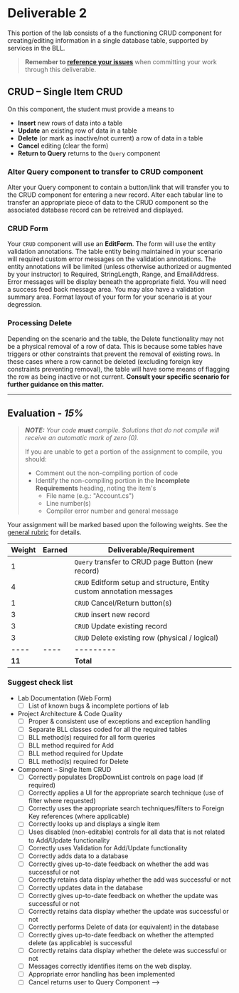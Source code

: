 # Deliverable 2

This portion of the lab consists of a the functioning CRUD component for creating/editing information in a single database table, supported by services in the BLL.

> **Remember to [reference your issues](./ReadMe.md)** when committing your work through this deliverable.

## CRUD – Single Item CRUD

On this component, the student must provide a means to

* **Insert** new rows of data into a table
* **Update** an existing row of data in a table
* **Delete** (or mark as inactive/not current) a row of data in a table
* **Cancel** editing (clear the form)
* **Return to Query** returns to the `Query` component

### Alter Query component to transfer to CRUD component

Alter your Query component to contain a button/link that will transfer you to the CRUD component for entering a new record. Alter each tabular line to transfer an appropriate piece of data to the CRUD component so the associated database record can be retreived and displayed.
<!-- 
### Handling Foreign Keys With Large Data Sets

For many of the scenarios, foreign key information will have to be handled in a search/filter manner. The reason for this is because there are far too many rows of data to put in a single drop-down control. For example, with thousands of *Students* in the database, it is impractical to fill a drop-down and expect a user to find the student they wish to edit. In these situations, a two-step selection process makes the form more manageable by the user. **Consult your specific scenario for further guidance on this matter.** -->

### CRUD Form

Your `CRUD` component will use an **EditForm**. The form will use the entity validation annotations. The table entity being maintained in your scenario will required custom error messages on the validation annotations. The entity annotations will be limited (unless otherwise authorized or augmented by your instructor) to Required, StringLength, Range, and EmailAddress. Error messages will be display beneath the appropriate field. You will need a success feed back message area. You may also have a validation summary area. Format layout of your form for your scenario is at your degression. 


### Processing Delete

Depending on the scenario and the table, the Delete functionality may not be a physical removal of a row of data. This is because some tables have triggers or other constraints that prevent the removal of existing rows. In these cases where a row cannot be deleted (excluding foreign key constraints preventing removal), the table will have some means of flagging the row as being inactive or not current. **Consult your specific scenario for further guidance on this matter.**

----

## Evaluation - *15%* 

> ***NOTE:** Your code **must** compile. Solutions that do not compile will receive an automatic mark of zero (0).*
>
> If you are unable to get a portion of the assignment to compile, you should:
>
> - Comment out the non-compiling portion of code
> - Identify the non-compiling portion in the **Incomplete Requirements** heading, noting the item's
>   - File name (e.g.: "Account.cs")
>   - Line number(s)
>   - Compiler error number and general message

Your assignment will be marked based upon the following weights. See the [general rubric](./ReadMe.md#generalized-marking-rubric) for details.

| Weight | Earned | Deliverable/Requirement |
| ---- | --------- | -----------------|
| 1 |     | `Query` transfer to CRUD page Button (new record) |
| 4 |     | `CRUD` Editform setup and structure, Entity custom annotation messages|
| 1 |     | `CRUD` Cancel/Return button(s)|
| 3 |     | `CRUD` insert new record |
| 3 |     | `CRUD` Update existing record |
| 3 |     | `CRUD` Delete existing row (physical / logical) |
| ---- | ---- | --------- |
| **11** |    | **Total** |

### Suggest check list

* Lab Documentation (Web Form)
  - [ ] List of known bugs & incomplete portions of lab
* Project Architecture & Code Quality
  - [ ] Proper & consistent use of exceptions and exception handling
  - [ ] Separate BLL classes coded for all the required tables
  - [ ] BLL method(s) required for all form queries
  - [ ] BLL method required for Add
  - [ ] BLL method required for Update
  - [ ] BLL method(s) required for Delete
* Component – Single Item CRUD
  - [ ] Correctly populates DropDownList controls on page load (if required)
  - [ ] Correctly applies a UI for the appropriate search technique (use of filter where requested)
  - [ ] Correctly uses the appropriate search techniques/filters to Foreign Key references (where applicable)
  - [ ] Correctly looks up and displays a single item
  - [ ] Uses disabled (non-editable) controls for all data that is not related to Add/Update functionality
  - [ ] Correctly uses Validation for Add/Update functionality
  - [ ] Correctly adds data to a database
  - [ ] Correctly gives up-to-date feedback on whether the add was successful or not
  - [ ] Correctly retains data display whether the add was successful or not
  - [ ] Correctly updates data in the database
  - [ ] Correctly gives up-to-date feedback on whether the update was successful or not
  - [ ] Correctly retains data display whether the update was successful or not
  - [ ] Correctly performs Delete of data (or equivalent) in the database
  - [ ] Correctly gives up-to-date feedback on whether the attempted delete (as applicable) is successful
  - [ ] Correctly retains data display whether the delete was successful or not
  - [ ] Messages correctly identifies items on the web display.
  - [ ] Appropriate error handling has been implemented
  - [ ] Cancel returns user to Query Component
-->
